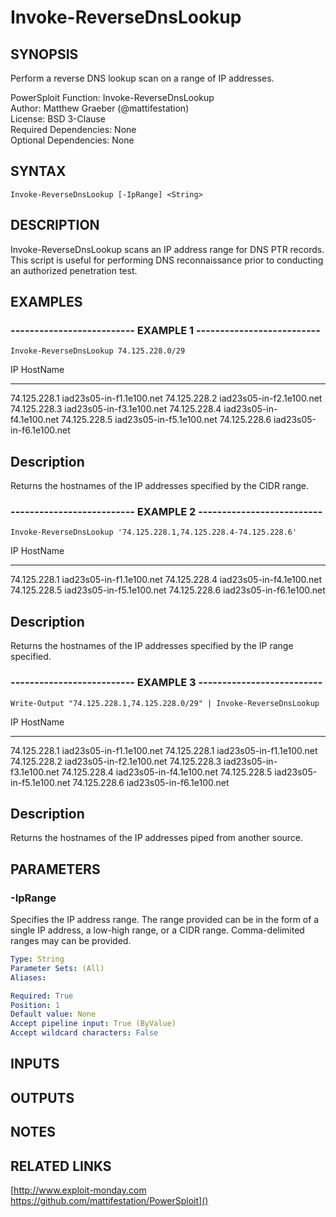 # Invoke-ReverseDnsLookup

## SYNOPSIS
Perform a reverse DNS lookup scan on a range of IP addresses.

PowerSploit Function: Invoke-ReverseDnsLookup  
Author: Matthew Graeber (@mattifestation)  
License: BSD 3-Clause  
Required Dependencies: None  
Optional Dependencies: None

## SYNTAX

```
Invoke-ReverseDnsLookup [-IpRange] <String>
```

## DESCRIPTION
Invoke-ReverseDnsLookup scans an IP address range for DNS PTR records.
This script is useful for performing DNS reconnaissance prior to conducting an authorized penetration test.

## EXAMPLES

### -------------------------- EXAMPLE 1 --------------------------
```
Invoke-ReverseDnsLookup 74.125.228.0/29
```

IP              HostName
--              --------
74.125.228.1    iad23s05-in-f1.1e100.net
74.125.228.2    iad23s05-in-f2.1e100.net
74.125.228.3    iad23s05-in-f3.1e100.net
74.125.228.4    iad23s05-in-f4.1e100.net
74.125.228.5    iad23s05-in-f5.1e100.net
74.125.228.6    iad23s05-in-f6.1e100.net

Description
-----------
Returns the hostnames of the IP addresses specified by the CIDR range.

### -------------------------- EXAMPLE 2 --------------------------
```
Invoke-ReverseDnsLookup '74.125.228.1,74.125.228.4-74.125.228.6'
```

IP              HostName
--              --------
74.125.228.1    iad23s05-in-f1.1e100.net
74.125.228.4    iad23s05-in-f4.1e100.net
74.125.228.5    iad23s05-in-f5.1e100.net
74.125.228.6    iad23s05-in-f6.1e100.net

Description
-----------
Returns the hostnames of the IP addresses specified by the IP range specified.

### -------------------------- EXAMPLE 3 --------------------------
```
Write-Output "74.125.228.1,74.125.228.0/29" | Invoke-ReverseDnsLookup
```

IP                                                          HostName
--                                                          --------
74.125.228.1                                                iad23s05-in-f1.1e100.net
74.125.228.1                                                iad23s05-in-f1.1e100.net
74.125.228.2                                                iad23s05-in-f2.1e100.net
74.125.228.3                                                iad23s05-in-f3.1e100.net
74.125.228.4                                                iad23s05-in-f4.1e100.net
74.125.228.5                                                iad23s05-in-f5.1e100.net
74.125.228.6                                                iad23s05-in-f6.1e100.net

Description
-----------
Returns the hostnames of the IP addresses piped from another source.

## PARAMETERS

### -IpRange
Specifies the IP address range.
The range provided can be in the form of a single IP address, a low-high range, or a CIDR range.
Comma-delimited ranges may can be provided.

```yaml
Type: String
Parameter Sets: (All)
Aliases: 

Required: True
Position: 1
Default value: None
Accept pipeline input: True (ByValue)
Accept wildcard characters: False
```

## INPUTS

## OUTPUTS

## NOTES

## RELATED LINKS

[http://www.exploit-monday.com
https://github.com/mattifestation/PowerSploit]()

